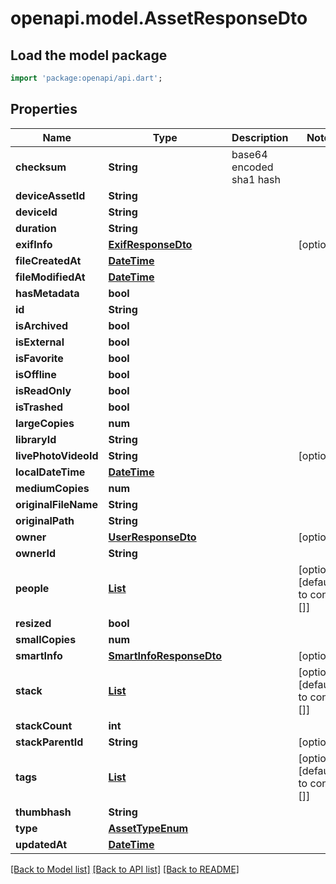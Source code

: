 # openapi.model.AssetResponseDto

## Load the model package
```dart
import 'package:openapi/api.dart';
```

## Properties
Name | Type | Description | Notes
------------ | ------------- | ------------- | -------------
**checksum** | **String** | base64 encoded sha1 hash | 
**deviceAssetId** | **String** |  | 
**deviceId** | **String** |  | 
**duration** | **String** |  | 
**exifInfo** | [**ExifResponseDto**](ExifResponseDto.md) |  | [optional] 
**fileCreatedAt** | [**DateTime**](DateTime.md) |  | 
**fileModifiedAt** | [**DateTime**](DateTime.md) |  | 
**hasMetadata** | **bool** |  | 
**id** | **String** |  | 
**isArchived** | **bool** |  | 
**isExternal** | **bool** |  | 
**isFavorite** | **bool** |  | 
**isOffline** | **bool** |  | 
**isReadOnly** | **bool** |  | 
**isTrashed** | **bool** |  | 
**largeCopies** | **num** |  | 
**libraryId** | **String** |  | 
**livePhotoVideoId** | **String** |  | [optional] 
**localDateTime** | [**DateTime**](DateTime.md) |  | 
**mediumCopies** | **num** |  | 
**originalFileName** | **String** |  | 
**originalPath** | **String** |  | 
**owner** | [**UserResponseDto**](UserResponseDto.md) |  | [optional] 
**ownerId** | **String** |  | 
**people** | [**List<PersonWithFacesResponseDto>**](PersonWithFacesResponseDto.md) |  | [optional] [default to const []]
**resized** | **bool** |  | 
**smallCopies** | **num** |  | 
**smartInfo** | [**SmartInfoResponseDto**](SmartInfoResponseDto.md) |  | [optional] 
**stack** | [**List<AssetResponseDto>**](AssetResponseDto.md) |  | [optional] [default to const []]
**stackCount** | **int** |  | 
**stackParentId** | **String** |  | [optional] 
**tags** | [**List<TagResponseDto>**](TagResponseDto.md) |  | [optional] [default to const []]
**thumbhash** | **String** |  | 
**type** | [**AssetTypeEnum**](AssetTypeEnum.md) |  | 
**updatedAt** | [**DateTime**](DateTime.md) |  | 

[[Back to Model list]](../README.md#documentation-for-models) [[Back to API list]](../README.md#documentation-for-api-endpoints) [[Back to README]](../README.md)


